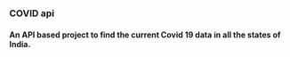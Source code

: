 # <h3>COVID api
  <h4> An API based project to find the current Covid 19 data in all the states of India.
